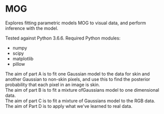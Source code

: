 # MOG
Explores fitting parametric models MOG to visual data, and perform inference with the model.


Tested against Python 3.6.6. Required Python modules:
* numpy
* scipy
* matplotlib
* pillow


The aim of part A is to fit one Gaussian model to the
data for skin and another Gaussian to non-skin pixels, and use this to
find the posterior probability that each pixel in an image is skin.\
The aim of part B is to fit a mixture ofGaussians model to one dimensional data.\
The aim of part C is to fit a mixture of Gaussians model to the RGB data.\
The aim of Part D is to apply what we've learned to real data.
